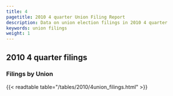 ```yaml
---
title: 4
pagetitle: 2010 4 quarter Union Filing Report
description: Data on union election filings in 2010 4 quarter 
keywords: union filings
weight: 1
---
```


## 2010 4 quarter filings

### Filings by Union
{{< readtable table="/tables/2010/4union_filings.html" >}}
